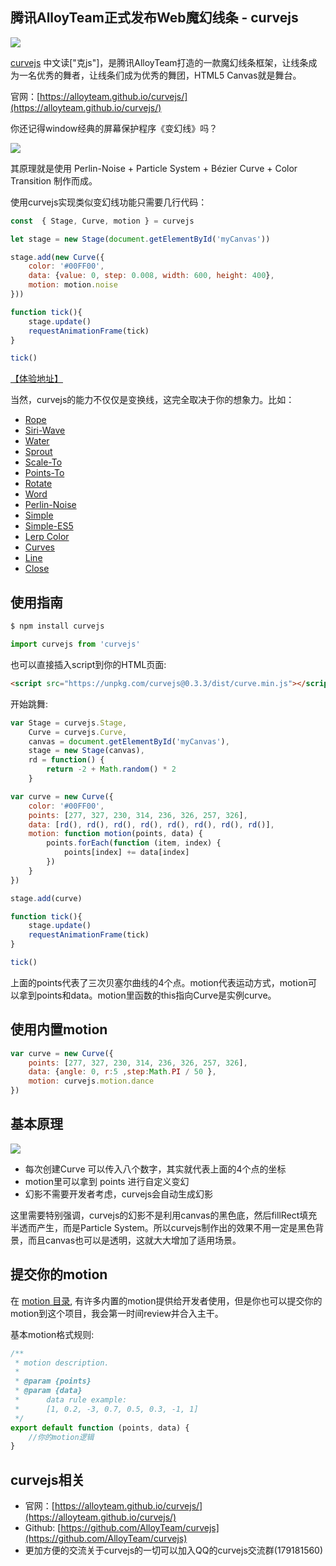 ﻿## 腾讯AlloyTeam正式发布Web魔幻线条 - curvejs

![](http://images2015.cnblogs.com/blog/105416/201704/105416-20170423095323554-971072124.png)

[curvejs](https://github.com/AlloyTeam/curvejs) 中文读["克js"]，是腾讯AlloyTeam打造的一款魔幻线条框架，让线条成为一名优秀的舞者，让线条们成为优秀的舞团，HTML5 Canvas就是舞台。

官网：[https://alloyteam.github.io/curvejs/](https://alloyteam.github.io/curvejs/)

你还记得window经典的屏幕保护程序《变幻线》吗？

![](http://images2015.cnblogs.com/blog/105416/201704/105416-20170421100349227-820259243.png)

其原理就是使用 Perlin-Noise + Particle System + Bézier Curve + Color Transition 制作而成。

使用curvejs实现类似变幻线功能只需要几行代码：

```js
const  { Stage, Curve, motion } = curvejs

let stage = new Stage(document.getElementById('myCanvas'))

stage.add(new Curve({
    color: '#00FF00',
    data: {value: 0, step: 0.008, width: 600, height: 400},
    motion: motion.noise
}))

function tick(){
    stage.update()
    requestAnimationFrame(tick)
}

tick()
```

[【体验地址】](https://alloyteam.github.io/curvejs/pg/rd.html?type=noise)

当然，curvejs的能力不仅仅是变换线，这完全取决于你的想象力。比如：

* [Rope](https://alloyteam.github.io/curvejs/example/rope/)
* [Siri-Wave](https://alloyteam.github.io/curvejs/example/siri-wave/)
* [Water](https://alloyteam.github.io/curvejs/example/water/)
* [Sprout](https://alloyteam.github.io/curvejs/example/sprout/)
* [Scale-To](https://alloyteam.github.io/curvejs/pg/rd.html?type=scale)
* [Points-To](https://alloyteam.github.io/curvejs/pg/rd.html?type=points-to)
* [Rotate](https://alloyteam.github.io/curvejs/pg/rd.html?type=rotate)
* [Word](https://alloyteam.github.io/curvejs/pg/rd.html?type=word)
* [Perlin-Noise](https://alloyteam.github.io/curvejs/pg/rd.html?type=noise)
* [Simple](https://alloyteam.github.io/curvejs/pg/rd.html?type=simple)
* [Simple-ES5](https://alloyteam.github.io/curvejs/pg/rd.html?type=simple-es5)
* [Lerp Color](https://alloyteam.github.io/curvejs/pg/rd.html?type=color)
* [Curves](https://alloyteam.github.io/curvejs/pg/rd.html?type=curves)
* [Line](https://alloyteam.github.io/curvejs/pg/rd.html?type=line)
* [Close](https://alloyteam.github.io/curvejs/pg/rd.html?type=close)

## 使用指南

```bash
$ npm install curvejs
```

```javascript
import curvejs from 'curvejs'
```

也可以直接插入script到你的HTML页面:

```html
<script src="https://unpkg.com/curvejs@0.3.3/dist/curve.min.js"></script>
```

开始跳舞:

```js
var Stage = curvejs.Stage,
    Curve = curvejs.Curve,
    canvas = document.getElementById('myCanvas'),
    stage = new Stage(canvas),
    rd = function() {
        return -2 + Math.random() * 2
    }

var curve = new Curve({
    color: '#00FF00',
    points: [277, 327, 230, 314, 236, 326, 257, 326],
    data: [rd(), rd(), rd(), rd(), rd(), rd(), rd(), rd()],
    motion: function motion(points, data) {
        points.forEach(function (item, index) {
            points[index] += data[index]
        })
    }
})

stage.add(curve)

function tick(){
    stage.update()
    requestAnimationFrame(tick)
}

tick()
```

上面的points代表了三次贝塞尔曲线的4个点。motion代表运动方式，motion可以拿到points和data。motion里函数的this指向Curve是实例curve。


## 使用内置motion

```js
var curve = new Curve({
    points: [277, 327, 230, 314, 236, 326, 257, 326],
    data: {angle: 0, r:5 ,step:Math.PI / 50 },
    motion: curvejs.motion.dance
})
```

## 基本原理
![](http://images2015.cnblogs.com/blog/105416/201704/105416-20170421100408884-843332110.png)


* 每次创建Curve 可以传入八个数字，其实就代表上面的4个点的坐标
* motion里可以拿到 points 进行自定义变幻
* 幻影不需要开发者考虑，curvejs会自动生成幻影

这里需要特别强调，curvejs的幻影不是利用canvas的黑色底，然后fillRect填充半透而产生，而是Particle System。所以curvejs制作出的效果不用一定是黑色背景，而且canvas也可以是透明，这就大大增加了适用场景。

## 提交你的motion

在 [ motion 目录](https://github.com/AlloyTeam/curvejs/tree/master/src/motion), 有许多内置的motion提供给开发者使用，但是你也可以提交你的motion到这个项目，我会第一时间review并合入主干。

基本motion格式规则:

```js
/**
 * motion description.
 *
 * @param {points}
 * @param {data}
 *      data rule example:
 *      [1, 0.2, -3, 0.7, 0.5, 0.3, -1, 1]
 */
export default function (points, data) {
    //你的motion逻辑
}
```

## curvejs相关

* 官网：[https://alloyteam.github.io/curvejs/](https://alloyteam.github.io/curvejs/)
* Github: [https://github.com/AlloyTeam/curvejs](https://github.com/AlloyTeam/curvejs)
* 更加方便的交流关于curvejs的一切可以加入QQ的curvejs交流群(179181560)
